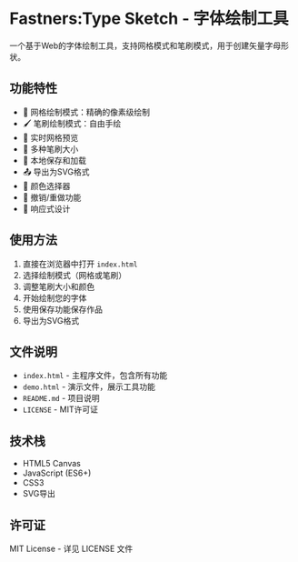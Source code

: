 # Fastners:Type Sketch - 字体绘制工具

一个基于Web的字体绘制工具，支持网格模式和笔刷模式，用于创建矢量字母形状。

## 功能特性

- 🎨 网格绘制模式：精确的像素级绘制
- 🖌️ 笔刷绘制模式：自由手绘
- 📐 实时网格预览
- 🎯 多种笔刷大小
- 💾 本地保存和加载
- 📤 导出为SVG格式
- 🎨 颜色选择器
- 🔄 撤销/重做功能
- 📱 响应式设计

## 使用方法

1. 直接在浏览器中打开 `index.html`
2. 选择绘制模式（网格或笔刷）
3. 调整笔刷大小和颜色
4. 开始绘制您的字体
5. 使用保存功能保存作品
6. 导出为SVG格式

## 文件说明

- `index.html` - 主程序文件，包含所有功能
- `demo.html` - 演示文件，展示工具功能
- `README.md` - 项目说明
- `LICENSE` - MIT许可证

## 技术栈

- HTML5 Canvas
- JavaScript (ES6+)
- CSS3
- SVG导出

## 许可证

MIT License - 详见 LICENSE 文件
